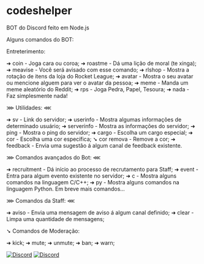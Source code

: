# codeshelper
BOT do Discord feito em Node.js

Alguns comandos do BOT:

Entreterimento:

➜ coin - Joga cara ou coroa;
➜ roastme - Dá uma lição de moral (te xinga);
➜ meavise - Você será avisado com esse comando;
➜ rlshop - Mostra a rotação de itens da loja do Rocket League;
➜ avatar - Mostra o seu avatar ou mencione alguem para ver o avatar da pessoa;
➜ meme - Manda um meme aleatório do Reddit;
➜ rps - Joga Pedra, Papel, Tesoura;
➜ nada - Faz simplesmente nada!

⋙ Utilidades: ⋘

➜ sv - Link do servidor;
➜ userinfo - Mostra algumas informações de determinado usuário;
➜ serverinfo - Mostra as informações do servidor;
➜ ping - Mostra o ping do servidor;
➜ cargo - Escolha um cargo especial;
➜ cor - Escolha uma cor específica;
➘ cor remova - Remove a cor;
➜ feedback - Envia uma sugestão á algum canal de feedback existente.

⋙ Comandos avançados do Bot: ⋘

➜ recruitment - Dá início ao processo de recrutamento para Staff;
➜ event - Entra para algum evento existente no servidor;
➜ c - Mostra alguns comandos na linguagem C/C++;
➜ py - Mostra alguns comandos na linguagem Python.
Em breve mais comandos...

⋙ Comandos da Staff: ⋘

➜ aviso - Envia uma mensagem de aviso á algum canal definido;
➜ clear - Limpa uma quantidade de mensagens;

➘ Comandos de Moderação:

➜ kick;
➜ mute;
➜ unmute;
➜ ban;
➜ warn;









[![Discord](https://discordapp.com/api/guilds/689492899389505650/widget.png)](https://discord.gg/kUQ6JaQ)
[![Discord](https://img.shields.io/discord/689492899389505650.svg)]( https://discord.gg/kUQ6JaQ)
